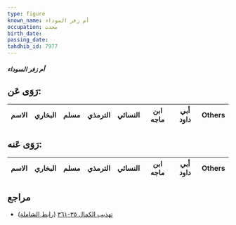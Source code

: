 ```yaml
---
type: figure
known_name: أم زفر السوداء
occupation: محدث
birth_date:
passing_date:
tahdhib_id: 7977
---
```

##### أم زفر السوداء

## رَوَى عَن:
| الاسم | البخاري | مسلم | الترمذي | النسائي | ابن ماجه | أبي داود | Others |
| ----- | ------- | ---- | ------- | ------- | -------- | -------- | ------ |
## رَوَى عَنه:
| الاسم | البخاري | مسلم | الترمذي | النسائي | ابن ماجه | أبي داود | Others |
| ----- | ------- | ---- | ------- | ------- | -------- | -------- | ------ |
## مراجع
- [تهذيب الكمال ٣٥-٣٦١](obsidian://open?vault=Tahdhib-al-Kamal&file=Figures/٧٩٧٧-أم%20زفر%20السوداء) ([رابط الشاملة](https://shamela.ws/book/3722/18960))
